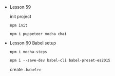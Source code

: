 - Lesson 59 

  init project

  `npm init`
  
  `npm i puppeteer mocha chai`

- Lesson 60 Babel setup

  `npm i mocha-steps`

  `npm i --save-dev babel-cli babel-preset-es2015`

  create `.babelrc`